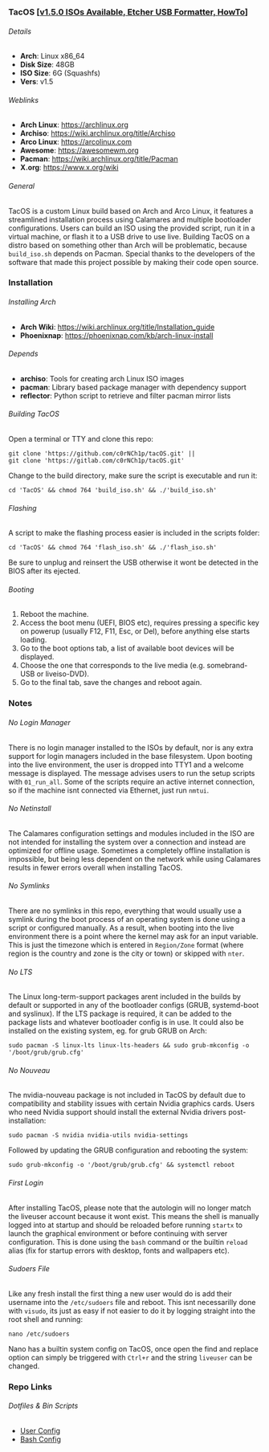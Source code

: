### TacOS [[v1.5.0 ISOs Available, ](https://app.mediafire.com/y9ongymscl0ag)[Etcher USB Formatter, ](https://etcher.balena.io)[HowTo](https://youtu.be/GWZvGu8LjNc?si=vDeoD4UX1xw45h8T)]
###### Details
- **Arch**: Linux x86_64
- **Disk Size**: 48GB
- **ISO Size**: 6G (Squashfs)
- **Vers**: v1.5
###### Weblinks
- **Arch Linux**: https://archlinux.org
- **Archiso**: https://wiki.archlinux.org/title/Archiso
- **Arco Linux**: https://arcolinux.com
- **Awesome**: https://awesomewm.org
- **Pacman**: https://wiki.archlinux.org/title/Pacman
- **X.org**: https://www.x.org/wiki
###### General
TacOS is a custom Linux build based on Arch and Arco Linux, it features a streamlined
installation process using Calamares and multiple bootloader configurations. Users can
build an ISO using the provided script, run it in a virtual machine, or flash it to a USB
drive to use live. Building TacOS on a distro based on something other than Arch will be
problematic, because `build_iso.sh` depends on Pacman. Special thanks to the developers of
the software that made this project possible by making their code open source.
### Installation
###### Installing Arch
- **Arch Wiki**: https://wiki.archlinux.org/title/Installation_guide
- **Phoenixnap**: https://phoenixnap.com/kb/arch-linux-install
###### Depends
- **archiso**: Tools for creating arch Linux ISO images
- **pacman**: Library based package manager with dependency support
- **reflector**: Python script to retrieve and filter pacman mirror lists
###### Building TacOS
Open a terminal or TTY and clone this repo:
```shell
git clone 'https://github.com/c0rNCh1p/tacOS.git' ||
git clone 'https://gitlab.com/c0rNCh1p/tacOS.git'
```
Change to the build directory, make sure the script is executable and run it:
```shell
cd 'TacOS' && chmod 764 'build_iso.sh' && ./'build_iso.sh'
```
###### Flashing
A script to make the flashing process easier is included in the scripts folder:
```shell
cd 'TacOS' && chmod 764 'flash_iso.sh' && ./'flash_iso.sh'
```
Be sure to unplug and reinsert the USB otherwise it wont be detected in the BIOS after
its ejected.
###### Booting
1. Reboot the machine.
2. Access the boot menu (UEFI, BIOS etc), requires pressing a specific key on powerup
   (usually F12, F11, Esc, or Del), before anything else starts loading.
3. Go to the boot options tab, a list of available boot devices will be displayed.
4. Choose the one that corresponds to the live media (e.g. somebrand-USB or liveiso-DVD).
5. Go to the final tab, save the changes and reboot again.
### Notes
###### No Login Manager
There is no login manager installed to the ISOs by default, nor is any extra support for
login managers included in the base filesystem. Upon booting into the live environment,
the user is dropped into TTY1 and a welcome message is displayed. The message advises
users to run the setup scripts with `01_run_all`. Some of the scripts require an active
internet connection, so if the machine isnt connected via Ethernet, just run `nmtui`.
###### No Netinstall
The Calamares configuration settings and modules included in the ISO are not intended for
installing the system over a connection and instead are optimized for offline usage.
Sometimes a completely offline installation is impossible, but being less dependent on
the network while using Calamares results in fewer errors overall when installing TacOS.
###### No Symlinks
There are no symlinks in this repo, everything that would usually use a symlink during
the boot process of an operating system is done using a script or configured manually. As
a result, when booting into the live environment there is a point where the kernel may
ask for an input variable. This is just the timezone which is entered in `Region/Zone`
format (where region is the country and zone is the city or town) or skipped with `nter`.
###### No LTS
The Linux long-term-support packages arent included in the builds by default or supported
in any of the bootloader configs (GRUB, systemd-boot and syslinux). If the LTS package is
required, it can be added to the package lists and whatever bootloader config is in use. It
could also be installed on the existing system, eg. for grub GRUB on Arch:
```shell
sudo pacman -S linux-lts linux-lts-headers && sudo grub-mkconfig -o '/boot/grub/grub.cfg'
```
###### No Nouveau
The nvidia-nouveau package is not included in TacOS by default due to compatibility and
stability issues with certain Nvidia graphics cards. Users who need Nvidia support should
install the external Nvidia drivers post-installation:
```shell
sudo pacman -S nvidia nvidia-utils nvidia-settings
```
Followed by updating the GRUB configuration and rebooting the system:
```shell
sudo grub-mkconfig -o '/boot/grub/grub.cfg' && systemctl reboot
```
###### First Login
After installing TacOS, please note that the autologin will no longer match the liveuser
account because it wont exist. This means the shell is manually logged into at startup
and should be reloaded before running `startx` to launch the graphical environment or
before continuing with server configuration. This is done using the `bash` command or the
builtin `reload` alias (fix for startup errors with desktop, fonts and wallpapers etc).
###### Sudoers File
Like any fresh install the first thing a new user would do is add their username into the
`/etc/sudoers` file and reboot. This isnt necessarilly done with `visudo`, its just as
easy if not easier to do it by logging straight into the root shell and running:
```
nano /etc/sudoers
```
Nano has a builtin system config on TacOS, once open the find and replace option can simply
be triggered with `Ctrl+r` and the string `liveuser` can be changed.
### Repo Links
###### Dotfiles & Bin Scripts
- [User Config](https://gitlab.com/c0rNCh1p/tacos/-/tree/master/tacos/airootfs/etc/skel/.config)
- [Bash Config](https://gitlab.com/c0rNCh1p/tacos/-/tree/master/tacos/airootfs/etc/skel/.local/bin)